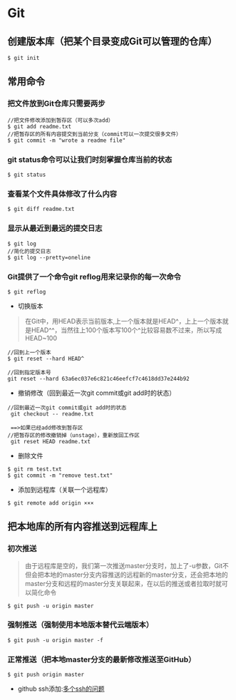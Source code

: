 # Git

## 创建版本库（把某个目录变成Git可以管理的仓库）
```
$ git init
```

## 常用命令
### 把文件放到Git仓库只需要两步
```
//把文件修改添加到暂存区（可以多次add）
$ git add readme.txt
//把暂存区的所有内容提交到当前分支（commit可以一次提交很多文件）
$ git commit -m "wrote a readme file"
```
### git status命令可以让我们时刻掌握仓库当前的状态
```
$ git status
```
### 查看某个文件具体修改了什么内容
```
$ git diff readme.txt 
```
### 显示从最近到最远的提交日志
```
$ git log
//简化的提交日志
$ git log --pretty=oneline
```
### Git提供了一个命令git reflog用来记录你的每一次命令
```
$ git reflog
```
- 切换版本
> 在Git中，用HEAD表示当前版本,上一个版本就是HEAD^，上上一个版本就是HEAD^^，当然往上100个版本写100个^比较容易数不过来，所以写成HEAD~100

```
//回到上一个版本
$ git reset --hard HEAD^

//回到指定版本号
git reset --hard 63a6ec037e6c821c46eefcf7c4618dd37e244b92
```
- 撤销修改（回到最近一次git commit或git add时的状态）
```
//回到最近一次git commit或git add时的状态
 git checkout -- readme.txt
 
 ==>如果已经add修改到暂存区
//把暂存区的修改撤销掉（unstage），重新放回工作区
 git reset HEAD readme.txt
```
- 删除文件
```
$ git rm test.txt
$ git commit -m "remove test.txt"
```
- 添加到远程库（关联一个远程库）
```
$ git remote add origin ×××
```

## 把本地库的所有内容推送到远程库上
### 初次推送
> 由于远程库是空的，我们第一次推送master分支时，加上了-u参数，Git不但会把本地的master分支内容推送的远程新的master分支，还会把本地的master分支和远程的master分支关联起来，在以后的推送或者拉取时就可以简化命令

```
$ git push -u origin master
```
### 强制推送（强制使用本地版本替代云端版本）
```
$ git push -u origin master -f
```
### 正常推送（把本地master分支的最新修改推送至GitHub）
```
$ git push origin master
```


- github ssh添加:[多个ssh的问题](http://www.bkjia.com/Androidjc/837965.html)

